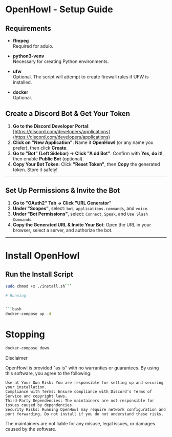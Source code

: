 # OpenHowl - Setup Guide

## Requirements

- **ffmpeg**  
  Required for aduio.

- **python3-venv**  
  Necessary for creating Python environments.

- **ufw**  
  Optional. The script will attempt to create firewall rules if UFW is installed.

- **docker**  
  Optional. 


## Create a Discord Bot & Get Your Token

1. **Go to the Discord Developer Portal**: [https://discord.com/developers/applications](https://discord.com/developers/applications)
2. **Click on "New Application"**: Name it **OpenHowl** (or any name you prefer), then click **Create**.
3. **Go to "Bot" (Left Sidebar) → Click "A  dd Bot"**: Confirm with **Yes, do it!**, then enable **Public Bot** (optional).
4. **Copy Your Bot Token**: Click **"Reset Token"**, then **Copy** the generated token. Store it safely!

---

## Set Up Permissions & Invite the Bot

1. **Go to "OAuth2" Tab → Click "URL Generator"**
2. **Under "Scopes"**, select: `bot`, `applications.commands`, and `voice`.
3. **Under "Bot Permissions"**, select: `Connect`, `Speak`, and `Use Slash Commands`.
4. **Copy the Generated URL & Invite Your Bot**: Open the URL in your browser, select a server, and authorize the bot.

---

# Install OpenHowl

## Run the Install Script

```bash
sudo chmod +x ./install.sh```     

# Running 


```bash
docker-compose up -d

```
# Stopping 

```bash
docker-compose down

```
Disclaimer

OpenHowl is provided "as is" with no warranties or guarantees. By using this software, you agree to the following:

    Use at Your Own Risk: You are responsible for setting up and securing your installation.
    Compliance with Terms: Ensure compliance with Discord’s Terms of Service and copyright laws.
    Third-Party Dependencies: The maintainers are not responsible for issues caused by dependencies.
    Security Risks: Running OpenHowl may require network configuration and port forwarding. Do not install if you do not understand these risks.

The maintainers are not liable for any misuse, legal issues, or damages caused by the software.